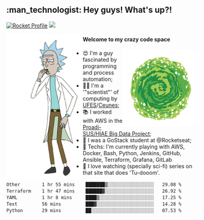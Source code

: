 
<h2> :man_technologist: Hey guys! What's up?!</h2>
                                                                         
[![Rocket Profile](https://img.shields.io/static/v1?label=Rocketseat&message=Profile&colorA=purple&color=black&logo=Rocket&logoColor=white)](https://app.rocketseat.com.br/me/elyabe)
<a href="https://www.linkedin.com/in/elyabe/"><img src="https://img.shields.io/badge/LinkedIn-informational?logo=linkedin"/></a>

<img align='left' src="https://raw.githubusercontent.com/Elyabe/Elyabe/master/images/rick-dancing.gif" width='200'>

                       
#### Welcome to my crazy code space 
<img align='right' src="https://raw.githubusercontent.com/Elyabe/elyabe/master/images/portal-3.gif" width='200'>

- :heart_eyes: I'm a guy fascinated by programming and process automation; 
- :office_worker: I'm a '"scientist"' of computing by [UFES](http://ufes.br)/[Ceunes](http://ceunes.ufes.br);
- :books: I worked with AWS in the [Proadi-SUS/HIAE Big Data Project](https://www.einstein.br/responsabilidade-social/atuacao-com-o-ministerio-da-saude/proadi-sus);
- :rocket: I was a GoStack student at @Rocketseat;
- :green_heart: Techs: I'm currently playing with AWS, Docker, Bash, Python, Jenkins, GitHub, Ansible, Terraform, Grafana, GitLab
- :movie_camera: I love watching (specially sci-fi) series on that site that does 'Tu-dooom'.

<!--START_SECTION:waka-->

```txt
Other        1 hr 55 mins    ███████▒░░░░░░░░░░░░░░░░░   29.08 %
Terraform    1 hr 47 mins    ██████▓░░░░░░░░░░░░░░░░░░   26.92 %
YAML         1 hr 8 mins     ████▒░░░░░░░░░░░░░░░░░░░░   17.25 %
Text         56 mins         ███▓░░░░░░░░░░░░░░░░░░░░░   14.28 %
Python       29 mins         ██░░░░░░░░░░░░░░░░░░░░░░░   07.53 %
```

<!--END_SECTION:waka-->
